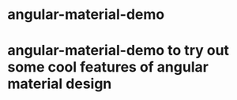 # angular-material-demo
# angular-material-demo to try out some cool features of angular material design
